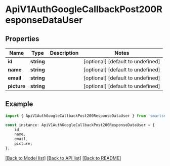 # ApiV1AuthGoogleCallbackPost200ResponseDataUser


## Properties

Name | Type | Description | Notes
------------ | ------------- | ------------- | -------------
**id** | **string** |  | [optional] [default to undefined]
**name** | **string** |  | [optional] [default to undefined]
**email** | **string** |  | [optional] [default to undefined]
**picture** | **string** |  | [optional] [default to undefined]

## Example

```typescript
import { ApiV1AuthGoogleCallbackPost200ResponseDataUser } from 'smartseller-api-client';

const instance: ApiV1AuthGoogleCallbackPost200ResponseDataUser = {
    id,
    name,
    email,
    picture,
};
```

[[Back to Model list]](../README.md#documentation-for-models) [[Back to API list]](../README.md#documentation-for-api-endpoints) [[Back to README]](../README.md)
